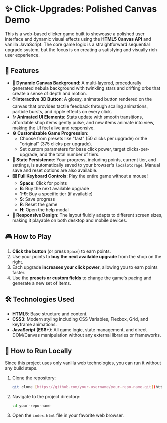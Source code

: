 # ✨ Click-Upgrades: Polished Canvas Demo

This is a web-based clicker game built to showcase a polished user interface and dynamic visual effects using the **HTML5 Canvas API** and vanilla JavaScript. The core game logic is a straightforward sequential upgrade system, but the focus is on creating a satisfying and visually rich user experience.



## 🚀 Features

* **🎨 Dynamic Canvas Background**: A multi-layered, procedurally generated nebula background with twinkling stars and drifting orbs that create a sense of depth and motion.
* **🖱️ Interactive 3D Button**: A glossy, animated button rendered on the canvas that provides tactile feedback through scaling animations, particle bursts, and ripple effects on every click.
* **✨ Animated UI Elements**: Stats update with smooth transitions, affordable shop items gently pulse, and new items animate into view, making the UI feel alive and responsive.
* **⚙️ Customizable Game Progression**:
    * Choose from presets like "fast" (50 clicks per upgrade) or the "original" (375 clicks per upgrade).
    * Set custom parameters for base click power, target clicks-per-upgrade, and the total number of tiers.
* **💾 State Persistence**: Your progress, including points, current tier, and settings, is automatically saved to your browser's `localStorage`. Manual save and reset options are also available.
* **⌨️ Full Keyboard Controls**: Play the entire game without a mouse!
    * **Space**: Click for points
    * **B**: Buy the next available upgrade
    * **1-9**: Buy a specific tier (if available)
    * **S**: Save progress
    * **R**: Reset the game
    * **H**: Open the help modal
* **📱 Responsive Design**: The layout fluidly adapts to different screen sizes, making it playable on both desktop and mobile devices.

## 🎮 How to Play

1.  **Click the button** (or press `Space`) to earn points.
2.  Use your points to **buy the next available upgrade** from the shop on the right.
3.  Each upgrade **increases your click power**, allowing you to earn points faster.
4.  Use the **presets or custom fields** to change the game's pacing and generate a new set of items.

## 🛠️ Technologies Used

* **HTML5**: Base structure and content.
* **CSS3**: Modern styling including CSS Variables, Flexbox, Grid, and keyframe animations.
* **JavaScript (ES6+)**: All game logic, state management, and direct DOM/Canvas manipulation without any external libraries or frameworks.

## 📂 How to Run Locally

Since this project uses only vanilla web technologies, you can run it without any build steps.

1.  Clone the repository:
    ```sh
    git clone [https://github.com/your-username/your-repo-name.git](https://github.com/your-username/your-repo-name.git)
    ```
2.  Navigate to the project directory:
    ```sh
    cd your-repo-name
    ```
3.  Open the `index.html` file in your favorite web browser.
